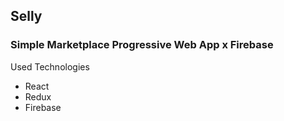 
## Selly

### Simple Marketplace Progressive Web App x Firebase

Used Technologies
- React
- Redux
- Firebase
